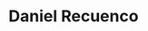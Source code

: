 ---
template: IdentityDetailPage
title: Daniel Recuenco
description: Community Member and Software Developer
image: /daniel.jpg
website: https://rekuen.kedarastudios.io/web-gatsby/
donationAddress: 
---